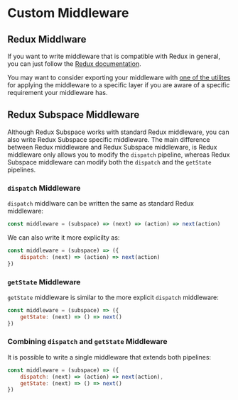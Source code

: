 # Custom Middleware

## Redux Middlware

If you want to write middleware that is compatible with Redux in general, you can just follow the [Redux documentation](http://redux.js.org/docs/advanced/Middleware.html).

You may want to consider exporting your middleware with [one of the utilites](/docs/advanced/middleware/README.md#using-existing-redux-middleware) for applying the middleware to a specific layer if you are aware of a specific requirement your middleware has.

## Redux Subspace Middleware

Although Redux Subspace works with standard Redux middleware, you can also write Redux Subspace specific middleware.  The main difference between Redux middleware and Redux Subspace middleware, is Redux middleware only allows you to modify the `dispatch` pipeline, whereas Redux Subspace middleware can modify both the `dispatch` and the `getState` pipelines.

### `dispatch` Middleware

`dispatch` middlware can be written the same as standard Redux middleware:

```javascript
const middleware = (subspace) => (next) => (action) => next(action)
```

We can also write it more explicilty as:

```javascript
const middleware = (subspace) => ({
    dispatch: (next) => (action) => next(action)
})
```

### `getState` Middleware

`getState` middleware is similar to the more explicit `dispatch` middleware:

```javascript
const middleware = (subspace) => ({
    getState: (next) => () => next()
})
```

### Combining `dispatch` and `getState` Middleware

It is possible to write a single middleware that extends both pipelines:

```javascript
const middleware = (subspace) => ({
    dispatch: (next) => (action) => next(action),
    getState: (next) => () => next()
})
```
